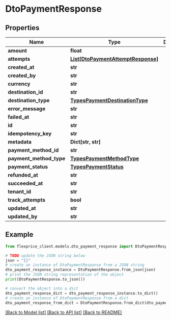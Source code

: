 # DtoPaymentResponse


## Properties

Name | Type | Description | Notes
------------ | ------------- | ------------- | -------------
**amount** | **float** |  | [optional] 
**attempts** | [**List[DtoPaymentAttemptResponse]**](DtoPaymentAttemptResponse.md) |  | [optional] 
**created_at** | **str** |  | [optional] 
**created_by** | **str** |  | [optional] 
**currency** | **str** |  | [optional] 
**destination_id** | **str** |  | [optional] 
**destination_type** | [**TypesPaymentDestinationType**](TypesPaymentDestinationType.md) |  | [optional] 
**error_message** | **str** |  | [optional] 
**failed_at** | **str** |  | [optional] 
**id** | **str** |  | [optional] 
**idempotency_key** | **str** |  | [optional] 
**metadata** | **Dict[str, str]** |  | [optional] 
**payment_method_id** | **str** |  | [optional] 
**payment_method_type** | [**TypesPaymentMethodType**](TypesPaymentMethodType.md) |  | [optional] 
**payment_status** | [**TypesPaymentStatus**](TypesPaymentStatus.md) |  | [optional] 
**refunded_at** | **str** |  | [optional] 
**succeeded_at** | **str** |  | [optional] 
**tenant_id** | **str** |  | [optional] 
**track_attempts** | **bool** |  | [optional] 
**updated_at** | **str** |  | [optional] 
**updated_by** | **str** |  | [optional] 

## Example

```python
from flexprice_client.models.dto_payment_response import DtoPaymentResponse

# TODO update the JSON string below
json = "{}"
# create an instance of DtoPaymentResponse from a JSON string
dto_payment_response_instance = DtoPaymentResponse.from_json(json)
# print the JSON string representation of the object
print(DtoPaymentResponse.to_json())

# convert the object into a dict
dto_payment_response_dict = dto_payment_response_instance.to_dict()
# create an instance of DtoPaymentResponse from a dict
dto_payment_response_from_dict = DtoPaymentResponse.from_dict(dto_payment_response_dict)
```
[[Back to Model list]](../README.md#documentation-for-models) [[Back to API list]](../README.md#documentation-for-api-endpoints) [[Back to README]](../README.md)


